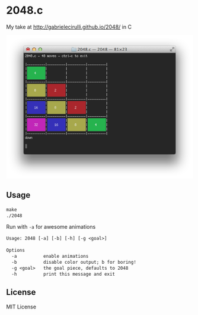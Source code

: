 2048.c
======

My take at http://gabrielecirulli.github.io/2048/ in C

![screenshot](screenshot.png)

Usage
-----

    make
    ./2048

Run with `-a` for awesome animations

    Usage: 2048 [-a] [-b] [-h] [-g <goal>]

    Options
      -a          enable animations
      -b          disable color output; b for boring!
      -g <goal>   the goal piece, defaults to 2048
      -h          print this message and exit

License
-------

MIT License
